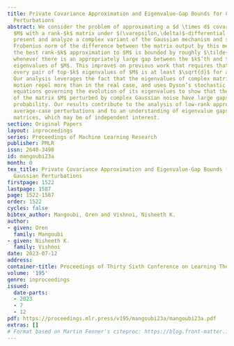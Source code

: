 ```yaml
---
title: Private Covariance Approximation and Eigenvalue-Gap Bounds for Complex Gaussian
  Perturbations
abstract: We consider the problem of approximating a $d \times d$ covariance matrix
  $M$ with a rank-$k$ matrix under $(\varepsilon,\delta)$-differential privacy. We
  present and analyze a complex variant of the Gaussian mechanism and show that the
  Frobenius norm of the difference between the matrix output by this mechanism and
  the best rank-$k$ approximation to $M$ is bounded by roughly $\tilde{O}(\sqrt{kd})$,
  whenever there is an appropriately large gap between the $k$’th and the $k+1$’th
  eigenvalues of $M$. This improves on previous work that requires that the gap between
  every pair of top-$k$ eigenvalues of $M$ is at least $\sqrt{d}$ for a similar bound.
  Our analysis leverages the fact that the eigenvalues of complex matrix Brownian
  motion repel more than in the real case, and uses Dyson’s stochastic differential
  equations governing the evolution of its eigenvalues to show that the eigenvalues
  of the matrix $M$ perturbed by complex Gaussian noise have large gaps with high
  probability. Our results contribute to the analysis of low-rank approximations under
  average-case perturbations and to an understanding of eigenvalue gaps for random
  matrices, which may be of independent interest.
section: Original Papers
layout: inproceedings
series: Proceedings of Machine Learning Research
publisher: PMLR
issn: 2640-3498
id: mangoubi23a
month: 0
tex_title: Private Covariance Approximation and Eigenvalue-Gap Bounds for Complex
  Gaussian Perturbations
firstpage: 1522
lastpage: 1587
page: 1522-1587
order: 1522
cycles: false
bibtex_author: Mangoubi, Oren and Vishnoi, Nisheeth K.
author:
- given: Oren
  family: Mangoubi
- given: Nisheeth K.
  family: Vishnoi
date: 2023-07-12
address: 
container-title: Proceedings of Thirty Sixth Conference on Learning Theory
volume: '195'
genre: inproceedings
issued:
  date-parts:
  - 2023
  - 7
  - 12
pdf: https://proceedings.mlr.press/v195/mangoubi23a/mangoubi23a.pdf
extras: []
# Format based on Martin Fenner's citeproc: https://blog.front-matter.io/posts/citeproc-yaml-for-bibliographies/
---
```

